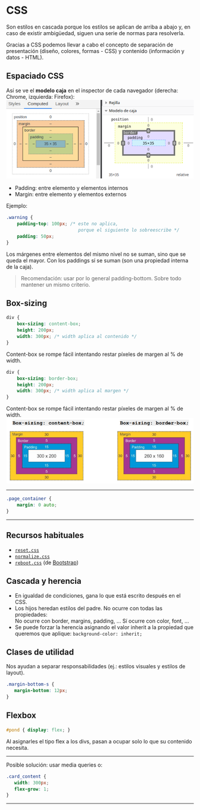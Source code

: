 # CSS
Son estilos en cascada porque los estilos se aplican de arriba a abajo y, en caso de existir ambigüedad, siguen una serie de normas para resolverla.

Gracias a CSS podemos llevar a cabo el concepto de separación de presentación (diseño, colores, formas - CSS) y contenido (información y datos - HTML).

## Espaciado CSS
Así se ve el **modelo caja** en el inspector de cada navegador (derecha: Chrome, izquierda: Firefox):
![](inspector_navegadores.png)

- Padding: entre elemento y elementos internos
- Margin: entre elemento y elementos externos

Ejemplo:
```css
.warning {
	padding-top: 100px; /* este no aplica,
						   porque el siguiente lo sobreescribe */
	padding: 50px;
}
```

Los márgenes entre elementos del mismo nivel no se suman, sino que se queda el mayor.
Con los paddings sí se suman (son una propiedad interna de la caja).

> Recomendación: usar por lo general padding-bottom. Sobre todo mantener un mismo criterio.

## Box-sizing
```css
div {
	box-sizing: content-box;
	height: 200px;
	width: 300px; /* width aplica al contenido */
}
```
Content-box se rompe fácil intentando restar píxeles de margen al % de width.
```css
div {
	box-sizing: border-box;
	height: 200px;
	width: 300px; /* width aplica al margen */
}
```
Content-box se rompe fácil intentando restar píxeles de margen al % de width.
![](box-sizing.png)

---
```css
.page_container {
	margin: 0 auto;
}
```
---

## Recursos habituales
- [`reset.css`](https://meyerweb.com/eric/tools/css/reset/)
- [`normalize.css`](https://necolas.github.io/normalize.css/)
- [`reboot.css`](https://gist.github.com/marharyta/b83a3683085eb42867bbcefb34687af8) (de [Bootstrap](https://getbootstrap.com/docs/4.0/content/reboot/))

## Cascada y herencia
- En igualdad de condiciones, gana lo que está escrito después en el CSS.
- Los hijos heredan estilos del padre. No ocurre con todas las propiedades:  
   No ocurre con border, margins, padding, ...
   Sí ocurre con color, font, ...
 - Se puede forzar la herencia asignando el valor inherit a la propiedad que queremos que aplique: `background-color: inherit;`
 
 ## Clases de utilidad
 Nos ayudan a separar responsabilidades (ej.: estilos visuales y estilos de layout).
 ```css
 .margin-bottom-s {
 	margin-bottom: 12px;
 }
 ```
 
 ## Flexbox
 ```css
 #pond { display: flex; }
 ```
 Al asignarles el tipo flex a los divs, pasan a ocupar solo lo que su contenido necesita.
 
 ---
 Posible solución: usar media queries o:
 ```css
 .card_content {
 	width: 300px;
	flex-grow: 1;
 }
 ```
 ---
